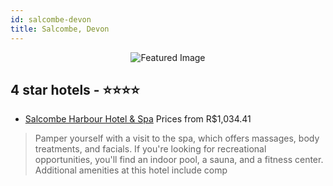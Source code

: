 ```yaml
---
id: salcombe-devon
title: Salcombe, Devon
---
```


<center><img src="https://i.travelapi.com/hotels/20000000/19510000/19504300/19504246/12ac7627_z.jpg" alt="Featured Image" /></center>


##  4 star hotels - ⭐️⭐️⭐️⭐️

-    [Salcombe Harbour Hotel & Spa](https://us.hurb.com/hotels/salcombe/salcombe-harbour-hotel-spa-JNP-JP618170?cmp=18055) Prices from R$1,034.41
   > Pamper yourself with a visit to the spa, which offers massages, body treatments, and facials. If you're looking for recreational opportunities, you'll find an indoor pool, a sauna, and a fitness center. Additional amenities at this hotel include comp
